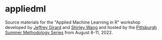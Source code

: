 # appliedml

Source materials for the "Applied Machine Learning in R" workshop developed by [Jeffrey Girard](https://github.com/jmgirard) and [Shirley Wang](https://github.com/ShirleyBWang) and hosted by the [Pittsburgh Summer Methodology Series](https://www.pittmethods.com) from August 8-11, 2022.
